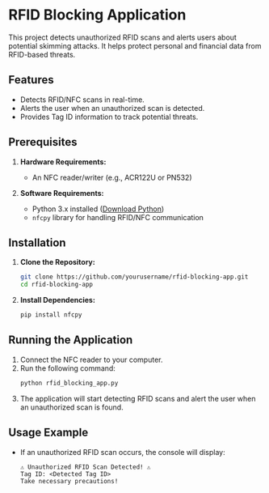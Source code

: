 # RFID Blocking Application

This project detects unauthorized RFID scans and alerts users about potential skimming attacks. It helps protect personal and financial data from RFID-based threats.

## Features
- Detects RFID/NFC scans in real-time.
- Alerts the user when an unauthorized scan is detected.
- Provides Tag ID information to track potential threats.

## Prerequisites
1. **Hardware Requirements:**
   - An NFC reader/writer (e.g., ACR122U or PN532)

2. **Software Requirements:**
   - Python 3.x installed ([Download Python](https://www.python.org/downloads/))
   - `nfcpy` library for handling RFID/NFC communication

## Installation
1. **Clone the Repository:**
   ```sh
   git clone https://github.com/yourusername/rfid-blocking-app.git
   cd rfid-blocking-app
   ```
2. **Install Dependencies:**
   ```sh
   pip install nfcpy
   ```

## Running the Application
1. Connect the NFC reader to your computer.
2. Run the following command:
   ```sh
   python rfid_blocking_app.py
   ```
3. The application will start detecting RFID scans and alert the user when an unauthorized scan is found.

## Usage Example
- If an unauthorized RFID scan occurs, the console will display:
  ```
  ⚠ Unauthorized RFID Scan Detected! ⚠
  Tag ID: <Detected Tag ID>
  Take necessary precautions!
  ```

